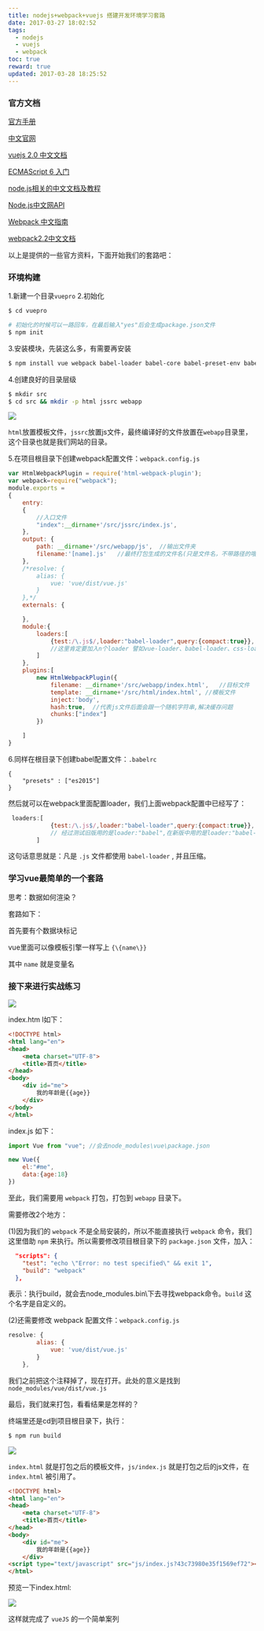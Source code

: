 ```yaml
---
title: nodejs+webpack+vuejs 搭建开发环境学习套路
date: 2017-03-27 18:02:52
tags: 
  - nodejs
  - vuejs
  - webpack
toc: true
reward: true
updated: 2017-03-28 18:25:52
---
```


### 官方文档

[官方手册](http://vuejs.org/v2/guide/)

[中文官网](https://cn.vuejs.org/)

[vuejs 2.0 中文文档](https://vuefe.cn/v2/guide/)

[ECMAScript 6 入门](http://es6.ruanyifeng.com/)

[node.js相关的中文文档及教程](http://cnodejs.org/topic/528c9a38d2b3893f2abb6eeb)

[Node.js中文网API](http://nodejs.cn/api/)

[Webpack 中文指南](http://webpackdoc.com/)

[webpack2.2中文文档](http://www.css88.com/doc/webpack2/)

以上是提供的一些官方资料，下面开始我们的套路吧：

<!-- more -->

### 环境构建

1.新建一个目录`vuepro`
2.初始化

```bash
$ cd vuepro

# 初始化的时候可以一路回车，在最后输入"yes"后会生成package.json文件
$ npm init
```

3.安装模块，先装这么多，有需要再安装

```bash
$ npm install vue webpack babel-loader babel-core babel-preset-env babel-cli babel-preset-es2015 html-webpack-plugin --save-dev
```

4.创建良好的目录层级

```bash
$ mkdir src
$ cd src && mkdir -p html jssrc webapp 
```

![](http://i.imgur.com/qkj7kJd.png)	

`html`放置模板文件，`jssrc`放置js文件，最终编译好的文件放置在`webapp`目录里，这个目录也就是我们网站的目录。

5.在项目根目录下创建webpack配置文件：`webpack.config.js`

```js
var HtmlWebpackPlugin = require('html-webpack-plugin');
var webpack=require("webpack");
module.exports =
{
    entry:
    {
        //入口文件
        "index":__dirname+'/src/jssrc/index.js',
    },
    output: {
        path: __dirname+'/src/webapp/js',  //输出文件夹
        filename:'[name].js'   //最终打包生成的文件名(只是文件名，不带路径的哦)
    },
    /*resolve: {
        alias: {
            vue: 'vue/dist/vue.js'
        }
    },*/
    externals: {

    },
    module:{
        loaders:[
            {test:/\.js$/,loader:"babel-loader",query:{compact:true}},
            //这里肯定要加入n个loader 譬如vue-loader、babel-loader、css-loader等等
        ]
    },
    plugins:[
        new HtmlWebpackPlugin({
            filename: __dirname+'/src/webapp/index.html',   //目标文件
            template: __dirname+'/src/html/index.html', //模板文件
            inject:'body',
            hash:true,  //代表js文件后面会跟一个随机字符串,解决缓存问题
            chunks:["index"]
        })

    ]
}
```

6.同样在根目录下创建babel配置文件：`.babelrc`

```text
{
    "presets" : ["es2015"]
} 
```

然后就可以在webpack里面配置loader，我们上面webpack配置中已经写了：

```js
 loaders:[
            {test:/\.js$/,loader:"babel-loader",query:{compact:true}},
   			// 经过测试旧版用的是loader:"babel",在新版中用的是loader:"babel-loader"
        ]
```

这句话意思就是：凡是 `.js` 文件都使用 `babel-loader` , 并且压缩。

### 学习vue最简单的一个套路

思考：数据如何渲染？

套路如下：

首先要有个数据块标记

vue里面可以像模板引擎一样写上 `{\{name\}}`

其中 `name` 就是变量名

### 接下来进行实战练习

![](http://i.imgur.com/UhW18FI.png)	

index.htm l如下：

```html
<!DOCTYPE html>
<html lang="en">
<head>
    <meta charset="UTF-8">
    <title>首页</title>
</head>
<body>
    <div id="me">
        我的年龄是{{age}}
    </div>
</body>
</html>
```

index.js 如下：

```js
import Vue from "vue"; //会去node_modules\vue\package.json

new Vue({
    el:"#me",
    data:{age:18}
})
```

至此，我们需要用 `webpack` 打包，打包到 `webapp` 目录下。 

需要修改2个地方： 

(1)因为我们的 `webpack` 不是全局安装的，所以不能直接执行 `webpack` 命令，我们这里借助 `npm` 来执行。所以需要修改项目根目录下的 `package.json` 文件，加入：

```json
  "scripts": {
    "test": "echo \"Error: no test specified\" && exit 1",
    "build": "webpack"
  },
```

表示：执行build，就会去node_modules.bin\下去寻找webpack命令。`build` 这个名字是自定义的。

(2)还需要修改 webpack 配置文件：`webpack.config.js`

```js
resolve: {
        alias: {
            vue: 'vue/dist/vue.js'
        }
    },
```

我们之前把这个注释掉了，现在打开。此处的意义是找到 `node_modules/vue/dist/vue.js`

最后，我们就来打包，看看结果是怎样的？ 

终端里还是cd到项目根目录下，执行：

```bash
$ npm run build
```

![](http://i.imgur.com/wmjrYdu.png)	

`index.html`  就是打包之后的模板文件，`js/index.js` 就是打包之后的js文件，在 `index.html` 被引用了。

```html
<!DOCTYPE html>
<html lang="en">
<head>
    <meta charset="UTF-8">
    <title>首页</title>
</head>
<body>
    <div id="me">
        我的年龄是{{age}}
    </div>
<script type="text/javascript" src="js/index.js?43c73980e35f1569ef72"></script></body>
</html>
```

预览一下index.html: 

![](http://i.imgur.com/6kHwB4L.png)

这样就完成了 `vueJS` 的一个简单案列
